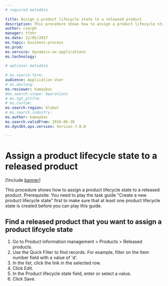 ```yaml
--- 
# required metadata 
 
title: Assign a product lifecycle state to a released product
description: This procedure shows how to assign a product lifecycle state to a released product. 
author: cvocph
manager: tfehr 
ms.date: 12/05/2017
ms.topic: business-process 
ms.prod:  
ms.service: dynamics-ax-applications 
ms.technology:  
 
# optional metadata 
 
# ms.search.form:   
audience: Application User 
# ms.devlang:  
ms.reviewer: kamaybac
#ms.search.scope: Operations 
# ms.tgt_pltfrm:  
# ms.custom:  
ms.search.region: Global
# ms.search.industry: 
ms.author: kamaybac
ms.search.validFrom: 2016-06-30 
ms.dyn365.ops.version: Version 7.0.0 

---
```

# Assign a product lifecycle state to a released product

[!include [banner](../../includes/banner.md)]

This procedure shows how to assign a product lifecycle state to a released product. Prerequisite: You need to play the task guide "Create a new product lifecycle state" first to make sure that at least one product lifecycle state is created before you can play this guide.


## Find a released product that you want to assign a product lifcycle state
1. Go to Product information management > Products > Released products.
2. Use the Quick Filter to find records. For example, filter on the Item number field with a value of 'd'.
3. In the list, click the link in the selected row.
4. Click Edit.
5. In the Product lifecycle state field, enter or select a value.
6. Click Save.

